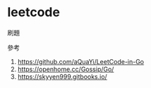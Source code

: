 # leetcode

刷題

參考
1. https://github.com/aQuaYi/LeetCode-in-Go
2. https://openhome.cc/Gossip/Go/
3. https://skyyen999.gitbooks.io/